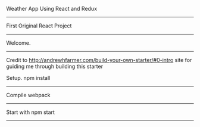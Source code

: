 Weather App Using React and Redux

----------------------------------

First Original React Project

----------------------------------

Welcome.

----------------------------------

Credit to http://andrewhfarmer.com/build-your-own-starter/#0-intro
site for guiding me through building this starter

Setup. npm install

----------------------------------

Compile webpack

----------------------------------

Start with npm start

----------------------------------
